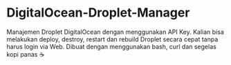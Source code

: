 # DigitalOcean-Droplet-Manager
Manajemen Droplet DigitalOcean dengan menggunakan API Key. Kalian bisa melakukan deploy, destroy, restart dan rebuild Droplet secara cepat tanpa harus login via Web. Dibuat dengan menggunakan bash, curl dan segelas kopi panas ☕
